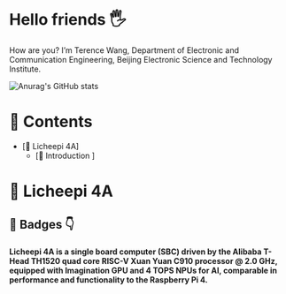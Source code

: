 # Hello friends 🖐️

How are you? I’m Terence Wang, Department of Electronic and Communication Engineering, Beijing Electronic Science and Technology Institute.


![Anurag's GitHub stats](https://github-readme-stats.vercel.app/api?username=TerenceWangShenxing&show_icons=true&theme=radical)

# 📖 Contents

- [📌 Licheepi 4A]
  - [🧩 Introduction ]
# 📌 Licheepi 4A

## 🧩 Badges 👇

#### Licheepi 4A is a single board computer (SBC) driven by the Alibaba T-Head TH1520 quad core RISC-V Xuan Yuan C910 processor @ 2.0 GHz, equipped with Imagination GPU and 4 TOPS NPUs for AI, comparable in performance and functionality to the Raspberry Pi 4.

